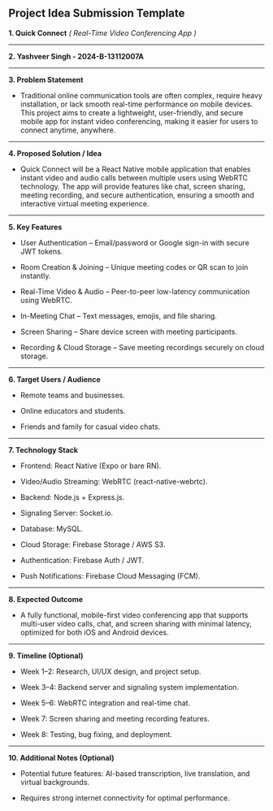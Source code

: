 ## **Project Idea Submission Template**

**1. Quick Connect**
*( Real-Time Video Conferencing App )*


---

**2. Yashveer Singh - 2024-B-13112007A**


---

**3. Problem Statement**

- Traditional online communication tools are often complex, require heavy installation, or lack smooth real-time performance on mobile devices. This project aims to create a lightweight, user-friendly, and secure mobile app for instant video conferencing, making it easier for users to connect anytime, anywhere.
---

**4. Proposed Solution / Idea**

- Quick Connect will be a React Native mobile application that enables instant video and audio calls between multiple users using WebRTC technology. The app will provide features like chat, screen sharing, meeting recording, and secure authentication, ensuring a smooth and interactive virtual meeting experience.


---

**5. Key Features**

- User Authentication – Email/password or Google sign-in with secure JWT tokens.

- Room Creation & Joining – Unique meeting codes or QR scan to join instantly.

- Real-Time Video & Audio – Peer-to-peer low-latency communication using WebRTC.

- In-Meeting Chat – Text messages, emojis, and file sharing.

- Screen Sharing – Share device screen with meeting participants.

- Recording & Cloud Storage – Save meeting recordings securely on cloud storage.


---

**6. Target Users / Audience**

- Remote teams and businesses.

- Online educators and students.

- Friends and family for casual video chats.


---

**7. Technology Stack**

- Frontend: React Native (Expo or bare RN).

- Video/Audio Streaming: WebRTC (react-native-webrtc).

- Backend: Node.js + Express.js.

- Signaling Server: Socket.io.

- Database: MySQL.

- Cloud Storage: Firebase Storage / AWS S3.

- Authentication: Firebase Auth / JWT.

- Push Notifications: Firebase Cloud Messaging (FCM).



---

**8. Expected Outcome**

- A fully functional, mobile-first video conferencing app that supports multi-user video calls, chat, and screen sharing with minimal latency, optimized for both iOS and Android devices.



---

**9. Timeline (Optional)**

- Week 1–2: Research, UI/UX design, and project setup.

- Week 3–4: Backend server and signaling system implementation.

- Week 5–6: WebRTC integration and real-time chat.

- Week 7: Screen sharing and meeting recording features.

- Week 8: Testing, bug fixing, and deployment.

---

**10. Additional Notes (Optional)**

- Potential future features: AI-based transcription, live translation, and virtual backgrounds.

- Requires strong internet connectivity for optimal performance.